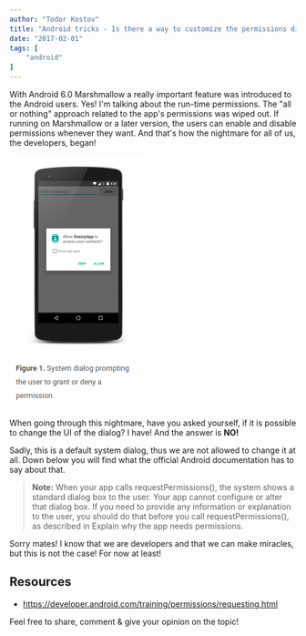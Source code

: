 ```yaml
---
author: "Todor Kostov"
title: "Android tricks - Is there a way to customize the permissions dialog?"
date: "2017-02-01"
tags: [
    "android"
]
---
```


With Android 6.0 Marshmallow a really important feature was introduced to the Android users. Yes! I'm talking about the run-time permissions. The "all or nothing" approach related to the app's permissions was wiped out. If running on Marshmallow or a later version, the users can enable and disable permissions whenever they want. And that's how the nightmare for all of us, the developers, began!

![](/screenshot-from-2017-02-01-23-52-54.png)

When going through this nightmare, have you asked yourself, if it is possible to change the UI of the dialog? I have! And the answer is **NO!**

Sadly, this is a default system dialog, thus we are not allowed to change it at all. Down below you will find what the official Android documentation has to say about that.

> **Note:** When your app calls requestPermissions(), the system shows a standard dialog box to the user. Your app cannot configure or alter that dialog box. If you need to provide any information or explanation to the user, you should do that before you call requestPermissions(), as described in Explain why the app needs permissions.

Sorry mates! I know that we are developers and that we can make miracles, but this is not the case! For now at least!

## Resources

* https://developer.android.com/training/permissions/requesting.html

Feel free to share, comment & give your opinion on the topic!
